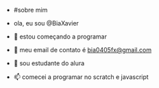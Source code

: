 - #sobre mim

- ola, eu sou @BiaXavier
- 👀 estou começando a programar
- 🌱 meu email de contato é bia0405fx@gmail.com
- 💞️ sou estudante do alura
- 📫 comecei a programar no scratch e javascript

<!---
BiaXavier/BiaXavier is a ✨ special ✨ repository because its `README.md` (this file) appears on your GitHub profile.
You can click the Preview link to take a look at your changes.
--->
